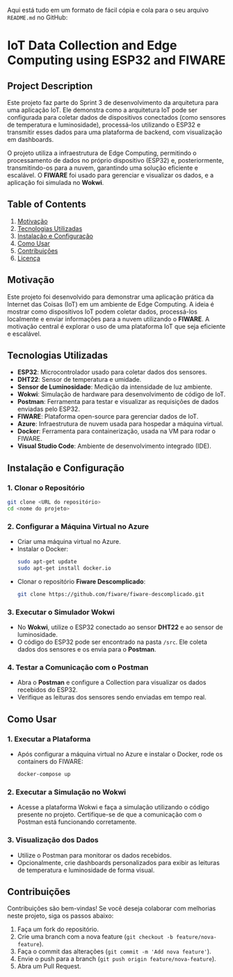 Aqui está tudo em um formato de fácil cópia e cola para o seu arquivo `README.md` no GitHub:


# **IoT Data Collection and Edge Computing using ESP32 and FIWARE**

## **Project Description**
Este projeto faz parte do Sprint 3 de desenvolvimento da arquitetura para uma aplicação IoT. Ele demonstra como a arquitetura IoT pode ser configurada para coletar dados de dispositivos conectados (como sensores de temperatura e luminosidade), processá-los utilizando o ESP32 e transmitir esses dados para uma plataforma de backend, com visualização em dashboards. 

O projeto utiliza a infraestrutura de Edge Computing, permitindo o processamento de dados no próprio dispositivo (ESP32) e, posteriormente, transmitindo-os para a nuvem, garantindo uma solução eficiente e escalável. O **FIWARE** foi usado para gerenciar e visualizar os dados, e a aplicação foi simulada no **Wokwi**.

## **Table of Contents**
1. [Motivação](#motivação)
2. [Tecnologias Utilizadas](#tecnologias-utilizadas)
3. [Instalação e Configuração](#instalação-e-configuração)
4. [Como Usar](#como-usar)
5. [Contribuições](#contribuições)
6. [Licença](#licença)

## **Motivação**
Este projeto foi desenvolvido para demonstrar uma aplicação prática da Internet das Coisas (IoT) em um ambiente de Edge Computing. A ideia é mostrar como dispositivos IoT podem coletar dados, processá-los localmente e enviar informações para a nuvem utilizando o **FIWARE**. A motivação central é explorar o uso de uma plataforma IoT que seja eficiente e escalável.

## **Tecnologias Utilizadas**
- **ESP32**: Microcontrolador usado para coletar dados dos sensores.
- **DHT22**: Sensor de temperatura e umidade.
- **Sensor de Luminosidade**: Medição da intensidade de luz ambiente.
- **Wokwi**: Simulação de hardware para desenvolvimento de código de IoT.
- **Postman**: Ferramenta para testar e visualizar as requisições de dados enviadas pelo ESP32.
- **FIWARE**: Plataforma open-source para gerenciar dados de IoT.
- **Azure**: Infraestrutura de nuvem usada para hospedar a máquina virtual.
- **Docker**: Ferramenta para containerização, usada na VM para rodar o FIWARE.
- **Visual Studio Code**: Ambiente de desenvolvimento integrado (IDE).

## **Instalação e Configuração**

### **1. Clonar o Repositório**
```bash
git clone <URL do repositório>
cd <nome do projeto>
```

### **2. Configurar a Máquina Virtual no Azure**
- Criar uma máquina virtual no Azure.
- Instalar o Docker:
  ```bash
  sudo apt-get update
  sudo apt-get install docker.io
  ```
- Clonar o repositório **Fiware Descomplicado**:
  ```bash
  git clone https://github.com/fiware/fiware-descomplicado.git
  ```

### **3. Executar o Simulador Wokwi**
- No **Wokwi**, utilize o ESP32 conectado ao sensor **DHT22** e ao sensor de luminosidade.
- O código do ESP32 pode ser encontrado na pasta `/src`. Ele coleta dados dos sensores e os envia para o **Postman**.

### **4. Testar a Comunicação com o Postman**
- Abra o **Postman** e configure a Collection para visualizar os dados recebidos do ESP32.
- Verifique as leituras dos sensores sendo enviadas em tempo real.

## **Como Usar**

### **1. Executar a Plataforma**
- Após configurar a máquina virtual no Azure e instalar o Docker, rode os containers do FIWARE:
  ```bash
  docker-compose up
  ```

### **2. Executar a Simulação no Wokwi**
- Acesse a plataforma Wokwi e faça a simulação utilizando o código presente no projeto. Certifique-se de que a comunicação com o Postman está funcionando corretamente.
  
### **3. Visualização dos Dados**
- Utilize o Postman para monitorar os dados recebidos.
- Opcionalmente, crie dashboards personalizados para exibir as leituras de temperatura e luminosidade de forma visual.

## **Contribuições**
Contribuições são bem-vindas! Se você deseja colaborar com melhorias neste projeto, siga os passos abaixo:
1. Faça um fork do repositório.
2. Crie uma branch com a nova feature (`git checkout -b feature/nova-feature`).
3. Faça o commit das alterações (`git commit -m 'Add nova feature'`).
4. Envie o push para a branch (`git push origin feature/nova-feature`).
5. Abra um Pull Request.
